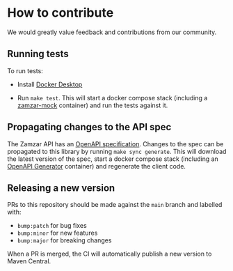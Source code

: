 # How to contribute

We would greatly value feedback and contributions from our community.

## Running tests

To run tests:

- Install [Docker Desktop](https://www.docker.com/products/docker-desktop/)

- Run `make test`. This will start a docker compose stack (including a [zamzar-mock](https://github.com/zamzar/zamzar-mock)
  container) and run the tests against it.

## Propagating changes to the API spec

The Zamzar API has an [OpenAPI specification](https://github.com/zamzar/zamzar-spec). Changes to the spec can be
propagated to this library by running `make sync generate`. This will download the latest version of the spec, start a
docker compose stack (including an [OpenAPI Generator](https://openapi-generator.tech) container) and regenerate the
client code.

## Releasing a new version

PRs to this repository should be made against the `main` branch and labelled with:

* `bump:patch` for bug fixes
* `bump:minor` for new features
* `bump:major` for breaking changes

When a PR is merged, the CI will automatically publish a new version to Maven Central.
